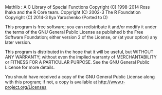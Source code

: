 Mathlib : A C Library of Special Functions
Copyright (C) 1998-2014 Ross Ihaka and the R Core team.
Copyright (C) 2002-3	The R Foundation
Copyright (C) 2014-3	Ilya Yaroshenko (Ported to D)

This program is free software; you can redistribute it and/or modify
it under the terms of the GNU General Public License as published b
the Free Software Foundation; either version 2 of the License, or
(at your option) any later version.

This program is distributed in the hope that it will be useful,
but WITHOUT ANY WARRANTY; without even the implied warranty of
MERCHANTABILITY or FITNESS FOR A PARTICULAR PURPOSE. See the
GNU General Public License for more details.

You should have received a copy of the GNU General Public License
along with this program; if not, a copy is available at
http://www.r-project.org/Licenses

